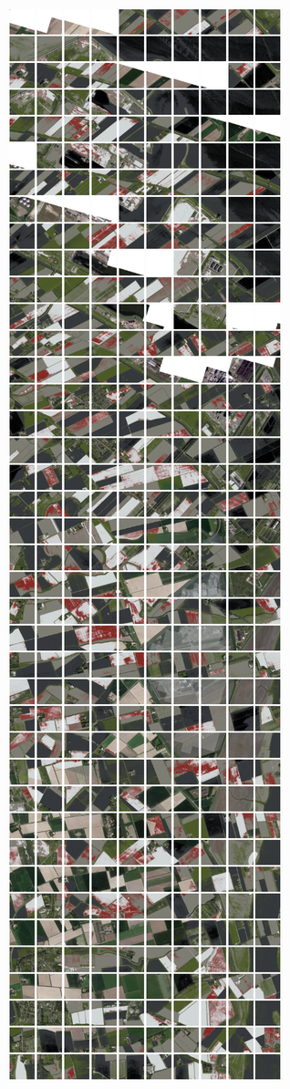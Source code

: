 <html>
<div>
<img src="https://github.com/HakkaTjakka/NL_TILE_MAP/blob/main/18/652/-1070/r.6520.-10700.png" height="44" width="44">
<img src="https://github.com/HakkaTjakka/NL_TILE_MAP/blob/main/18/652/-1070/r.6521.-10700.png" height="44" width="44">
<img src="https://github.com/HakkaTjakka/NL_TILE_MAP/blob/main/18/652/-1070/r.6522.-10700.png" height="44" width="44">
<img src="https://github.com/HakkaTjakka/NL_TILE_MAP/blob/main/18/652/-1070/r.6523.-10700.png" height="44" width="44">
<img src="https://github.com/HakkaTjakka/NL_TILE_MAP/blob/main/18/652/-1070/r.6524.-10700.png" height="44" width="44">
<img src="https://github.com/HakkaTjakka/NL_TILE_MAP/blob/main/18/652/-1070/r.6525.-10700.png" height="44" width="44">
<img src="https://github.com/HakkaTjakka/NL_TILE_MAP/blob/main/18/652/-1070/r.6526.-10700.png" height="44" width="44">
<img src="https://github.com/HakkaTjakka/NL_TILE_MAP/blob/main/18/652/-1070/r.6527.-10700.png" height="44" width="44">
<img src="https://github.com/HakkaTjakka/NL_TILE_MAP/blob/main/18/652/-1070/r.6528.-10700.png" height="44" width="44">
<img src="https://github.com/HakkaTjakka/NL_TILE_MAP/blob/main/18/652/-1070/r.6529.-10700.png" height="44" width="44">
<img src="https://github.com/HakkaTjakka/NL_TILE_MAP/blob/main/18/653/-1070/r.6530.-10700.png" height="44" width="44">
<img src="https://github.com/HakkaTjakka/NL_TILE_MAP/blob/main/18/653/-1070/r.6531.-10700.png" height="44" width="44">
<img src="https://github.com/HakkaTjakka/NL_TILE_MAP/blob/main/18/653/-1070/r.6532.-10700.png" height="44" width="44">
<img src="https://github.com/HakkaTjakka/NL_TILE_MAP/blob/main/18/653/-1070/r.6533.-10700.png" height="44" width="44">
<img src="https://github.com/HakkaTjakka/NL_TILE_MAP/blob/main/18/653/-1070/r.6534.-10700.png" height="44" width="44">
<img src="https://github.com/HakkaTjakka/NL_TILE_MAP/blob/main/18/653/-1070/r.6535.-10700.png" height="44" width="44">
<img src="https://github.com/HakkaTjakka/NL_TILE_MAP/blob/main/18/653/-1070/r.6536.-10700.png" height="44" width="44">
<img src="https://github.com/HakkaTjakka/NL_TILE_MAP/blob/main/18/653/-1070/r.6537.-10700.png" height="44" width="44">
<img src="https://github.com/HakkaTjakka/NL_TILE_MAP/blob/main/18/653/-1070/r.6538.-10700.png" height="44" width="44">
<img src="https://github.com/HakkaTjakka/NL_TILE_MAP/blob/main/18/653/-1070/r.6539.-10700.png" height="44" width="44">
<br>
<img src="https://github.com/HakkaTjakka/NL_TILE_MAP/blob/main/18/652/-1070/r.6520.-10699.png" height="44" width="44">
<img src="https://github.com/HakkaTjakka/NL_TILE_MAP/blob/main/18/652/-1070/r.6521.-10699.png" height="44" width="44">
<img src="https://github.com/HakkaTjakka/NL_TILE_MAP/blob/main/18/652/-1070/r.6522.-10699.png" height="44" width="44">
<img src="https://github.com/HakkaTjakka/NL_TILE_MAP/blob/main/18/652/-1070/r.6523.-10699.png" height="44" width="44">
<img src="https://github.com/HakkaTjakka/NL_TILE_MAP/blob/main/18/652/-1070/r.6524.-10699.png" height="44" width="44">
<img src="https://github.com/HakkaTjakka/NL_TILE_MAP/blob/main/18/652/-1070/r.6525.-10699.png" height="44" width="44">
<img src="https://github.com/HakkaTjakka/NL_TILE_MAP/blob/main/18/652/-1070/r.6526.-10699.png" height="44" width="44">
<img src="https://github.com/HakkaTjakka/NL_TILE_MAP/blob/main/18/652/-1070/r.6527.-10699.png" height="44" width="44">
<img src="https://github.com/HakkaTjakka/NL_TILE_MAP/blob/main/18/652/-1070/r.6528.-10699.png" height="44" width="44">
<img src="https://github.com/HakkaTjakka/NL_TILE_MAP/blob/main/18/652/-1070/r.6529.-10699.png" height="44" width="44">
<img src="https://github.com/HakkaTjakka/NL_TILE_MAP/blob/main/18/653/-1070/r.6530.-10699.png" height="44" width="44">
<img src="https://github.com/HakkaTjakka/NL_TILE_MAP/blob/main/18/653/-1070/r.6531.-10699.png" height="44" width="44">
<img src="https://github.com/HakkaTjakka/NL_TILE_MAP/blob/main/18/653/-1070/r.6532.-10699.png" height="44" width="44">
<img src="https://github.com/HakkaTjakka/NL_TILE_MAP/blob/main/18/653/-1070/r.6533.-10699.png" height="44" width="44">
<img src="https://github.com/HakkaTjakka/NL_TILE_MAP/blob/main/18/653/-1070/r.6534.-10699.png" height="44" width="44">
<img src="https://github.com/HakkaTjakka/NL_TILE_MAP/blob/main/18/653/-1070/r.6535.-10699.png" height="44" width="44">
<img src="https://github.com/HakkaTjakka/NL_TILE_MAP/blob/main/18/653/-1070/r.6536.-10699.png" height="44" width="44">
<img src="https://github.com/HakkaTjakka/NL_TILE_MAP/blob/main/18/653/-1070/r.6537.-10699.png" height="44" width="44">
<img src="https://github.com/HakkaTjakka/NL_TILE_MAP/blob/main/18/653/-1070/r.6538.-10699.png" height="44" width="44">
<img src="https://github.com/HakkaTjakka/NL_TILE_MAP/blob/main/18/653/-1070/r.6539.-10699.png" height="44" width="44">
<br>
<img src="https://github.com/HakkaTjakka/NL_TILE_MAP/blob/main/18/652/-1070/r.6520.-10698.png" height="44" width="44">
<img src="https://github.com/HakkaTjakka/NL_TILE_MAP/blob/main/18/652/-1070/r.6521.-10698.png" height="44" width="44">
<img src="https://github.com/HakkaTjakka/NL_TILE_MAP/blob/main/18/652/-1070/r.6522.-10698.png" height="44" width="44">
<img src="https://github.com/HakkaTjakka/NL_TILE_MAP/blob/main/18/652/-1070/r.6523.-10698.png" height="44" width="44">
<img src="https://github.com/HakkaTjakka/NL_TILE_MAP/blob/main/18/652/-1070/r.6524.-10698.png" height="44" width="44">
<img src="https://github.com/HakkaTjakka/NL_TILE_MAP/blob/main/18/652/-1070/r.6525.-10698.png" height="44" width="44">
<img src="https://github.com/HakkaTjakka/NL_TILE_MAP/blob/main/18/652/-1070/r.6526.-10698.png" height="44" width="44">
<img src="https://github.com/HakkaTjakka/NL_TILE_MAP/blob/main/18/652/-1070/r.6527.-10698.png" height="44" width="44">
<img src="https://github.com/HakkaTjakka/NL_TILE_MAP/blob/main/18/652/-1070/r.6528.-10698.png" height="44" width="44">
<img src="https://github.com/HakkaTjakka/NL_TILE_MAP/blob/main/18/652/-1070/r.6529.-10698.png" height="44" width="44">
<img src="https://github.com/HakkaTjakka/NL_TILE_MAP/blob/main/18/653/-1070/r.6530.-10698.png" height="44" width="44">
<img src="https://github.com/HakkaTjakka/NL_TILE_MAP/blob/main/18/653/-1070/r.6531.-10698.png" height="44" width="44">
<img src="https://github.com/HakkaTjakka/NL_TILE_MAP/blob/main/18/653/-1070/r.6532.-10698.png" height="44" width="44">
<img src="https://github.com/HakkaTjakka/NL_TILE_MAP/blob/main/18/653/-1070/r.6533.-10698.png" height="44" width="44">
<img src="https://github.com/HakkaTjakka/NL_TILE_MAP/blob/main/18/653/-1070/r.6534.-10698.png" height="44" width="44">
<img src="https://github.com/HakkaTjakka/NL_TILE_MAP/blob/main/18/653/-1070/r.6535.-10698.png" height="44" width="44">
<img src="https://github.com/HakkaTjakka/NL_TILE_MAP/blob/main/18/653/-1070/r.6536.-10698.png" height="44" width="44">
<img src="https://github.com/HakkaTjakka/NL_TILE_MAP/blob/main/18/653/-1070/r.6537.-10698.png" height="44" width="44">
<img src="https://github.com/HakkaTjakka/NL_TILE_MAP/blob/main/18/653/-1070/r.6538.-10698.png" height="44" width="44">
<img src="https://github.com/HakkaTjakka/NL_TILE_MAP/blob/main/18/653/-1070/r.6539.-10698.png" height="44" width="44">
<br>
<img src="https://github.com/HakkaTjakka/NL_TILE_MAP/blob/main/18/652/-1070/r.6520.-10697.png" height="44" width="44">
<img src="https://github.com/HakkaTjakka/NL_TILE_MAP/blob/main/18/652/-1070/r.6521.-10697.png" height="44" width="44">
<img src="https://github.com/HakkaTjakka/NL_TILE_MAP/blob/main/18/652/-1070/r.6522.-10697.png" height="44" width="44">
<img src="https://github.com/HakkaTjakka/NL_TILE_MAP/blob/main/18/652/-1070/r.6523.-10697.png" height="44" width="44">
<img src="https://github.com/HakkaTjakka/NL_TILE_MAP/blob/main/18/652/-1070/r.6524.-10697.png" height="44" width="44">
<img src="https://github.com/HakkaTjakka/NL_TILE_MAP/blob/main/18/652/-1070/r.6525.-10697.png" height="44" width="44">
<img src="https://github.com/HakkaTjakka/NL_TILE_MAP/blob/main/18/652/-1070/r.6526.-10697.png" height="44" width="44">
<img src="https://github.com/HakkaTjakka/NL_TILE_MAP/blob/main/18/652/-1070/r.6527.-10697.png" height="44" width="44">
<img src="https://github.com/HakkaTjakka/NL_TILE_MAP/blob/main/18/652/-1070/r.6528.-10697.png" height="44" width="44">
<img src="https://github.com/HakkaTjakka/NL_TILE_MAP/blob/main/18/652/-1070/r.6529.-10697.png" height="44" width="44">
<img src="https://github.com/HakkaTjakka/NL_TILE_MAP/blob/main/18/653/-1070/r.6530.-10697.png" height="44" width="44">
<img src="https://github.com/HakkaTjakka/NL_TILE_MAP/blob/main/18/653/-1070/r.6531.-10697.png" height="44" width="44">
<img src="https://github.com/HakkaTjakka/NL_TILE_MAP/blob/main/18/653/-1070/r.6532.-10697.png" height="44" width="44">
<img src="https://github.com/HakkaTjakka/NL_TILE_MAP/blob/main/18/653/-1070/r.6533.-10697.png" height="44" width="44">
<img src="https://github.com/HakkaTjakka/NL_TILE_MAP/blob/main/18/653/-1070/r.6534.-10697.png" height="44" width="44">
<img src="https://github.com/HakkaTjakka/NL_TILE_MAP/blob/main/18/653/-1070/r.6535.-10697.png" height="44" width="44">
<img src="https://github.com/HakkaTjakka/NL_TILE_MAP/blob/main/18/653/-1070/r.6536.-10697.png" height="44" width="44">
<img src="https://github.com/HakkaTjakka/NL_TILE_MAP/blob/main/18/653/-1070/r.6537.-10697.png" height="44" width="44">
<img src="https://github.com/HakkaTjakka/NL_TILE_MAP/blob/main/18/653/-1070/r.6538.-10697.png" height="44" width="44">
<img src="https://github.com/HakkaTjakka/NL_TILE_MAP/blob/main/18/653/-1070/r.6539.-10697.png" height="44" width="44">
<br>
<img src="https://github.com/HakkaTjakka/NL_TILE_MAP/blob/main/18/652/-1070/r.6520.-10696.png" height="44" width="44">
<img src="https://github.com/HakkaTjakka/NL_TILE_MAP/blob/main/18/652/-1070/r.6521.-10696.png" height="44" width="44">
<img src="https://github.com/HakkaTjakka/NL_TILE_MAP/blob/main/18/652/-1070/r.6522.-10696.png" height="44" width="44">
<img src="https://github.com/HakkaTjakka/NL_TILE_MAP/blob/main/18/652/-1070/r.6523.-10696.png" height="44" width="44">
<img src="https://github.com/HakkaTjakka/NL_TILE_MAP/blob/main/18/652/-1070/r.6524.-10696.png" height="44" width="44">
<img src="https://github.com/HakkaTjakka/NL_TILE_MAP/blob/main/18/652/-1070/r.6525.-10696.png" height="44" width="44">
<img src="https://github.com/HakkaTjakka/NL_TILE_MAP/blob/main/18/652/-1070/r.6526.-10696.png" height="44" width="44">
<img src="https://github.com/HakkaTjakka/NL_TILE_MAP/blob/main/18/652/-1070/r.6527.-10696.png" height="44" width="44">
<img src="https://github.com/HakkaTjakka/NL_TILE_MAP/blob/main/18/652/-1070/r.6528.-10696.png" height="44" width="44">
<img src="https://github.com/HakkaTjakka/NL_TILE_MAP/blob/main/18/652/-1070/r.6529.-10696.png" height="44" width="44">
<img src="https://github.com/HakkaTjakka/NL_TILE_MAP/blob/main/18/653/-1070/r.6530.-10696.png" height="44" width="44">
<img src="https://github.com/HakkaTjakka/NL_TILE_MAP/blob/main/18/653/-1070/r.6531.-10696.png" height="44" width="44">
<img src="https://github.com/HakkaTjakka/NL_TILE_MAP/blob/main/18/653/-1070/r.6532.-10696.png" height="44" width="44">
<img src="https://github.com/HakkaTjakka/NL_TILE_MAP/blob/main/18/653/-1070/r.6533.-10696.png" height="44" width="44">
<img src="https://github.com/HakkaTjakka/NL_TILE_MAP/blob/main/18/653/-1070/r.6534.-10696.png" height="44" width="44">
<img src="https://github.com/HakkaTjakka/NL_TILE_MAP/blob/main/18/653/-1070/r.6535.-10696.png" height="44" width="44">
<img src="https://github.com/HakkaTjakka/NL_TILE_MAP/blob/main/18/653/-1070/r.6536.-10696.png" height="44" width="44">
<img src="https://github.com/HakkaTjakka/NL_TILE_MAP/blob/main/18/653/-1070/r.6537.-10696.png" height="44" width="44">
<img src="https://github.com/HakkaTjakka/NL_TILE_MAP/blob/main/18/653/-1070/r.6538.-10696.png" height="44" width="44">
<img src="https://github.com/HakkaTjakka/NL_TILE_MAP/blob/main/18/653/-1070/r.6539.-10696.png" height="44" width="44">
<br>
<img src="https://github.com/HakkaTjakka/NL_TILE_MAP/blob/main/18/652/-1070/r.6520.-10695.png" height="44" width="44">
<img src="https://github.com/HakkaTjakka/NL_TILE_MAP/blob/main/18/652/-1070/r.6521.-10695.png" height="44" width="44">
<img src="https://github.com/HakkaTjakka/NL_TILE_MAP/blob/main/18/652/-1070/r.6522.-10695.png" height="44" width="44">
<img src="https://github.com/HakkaTjakka/NL_TILE_MAP/blob/main/18/652/-1070/r.6523.-10695.png" height="44" width="44">
<img src="https://github.com/HakkaTjakka/NL_TILE_MAP/blob/main/18/652/-1070/r.6524.-10695.png" height="44" width="44">
<img src="https://github.com/HakkaTjakka/NL_TILE_MAP/blob/main/18/652/-1070/r.6525.-10695.png" height="44" width="44">
<img src="https://github.com/HakkaTjakka/NL_TILE_MAP/blob/main/18/652/-1070/r.6526.-10695.png" height="44" width="44">
<img src="https://github.com/HakkaTjakka/NL_TILE_MAP/blob/main/18/652/-1070/r.6527.-10695.png" height="44" width="44">
<img src="https://github.com/HakkaTjakka/NL_TILE_MAP/blob/main/18/652/-1070/r.6528.-10695.png" height="44" width="44">
<img src="https://github.com/HakkaTjakka/NL_TILE_MAP/blob/main/18/652/-1070/r.6529.-10695.png" height="44" width="44">
<img src="https://github.com/HakkaTjakka/NL_TILE_MAP/blob/main/18/653/-1070/r.6530.-10695.png" height="44" width="44">
<img src="https://github.com/HakkaTjakka/NL_TILE_MAP/blob/main/18/653/-1070/r.6531.-10695.png" height="44" width="44">
<img src="https://github.com/HakkaTjakka/NL_TILE_MAP/blob/main/18/653/-1070/r.6532.-10695.png" height="44" width="44">
<img src="https://github.com/HakkaTjakka/NL_TILE_MAP/blob/main/18/653/-1070/r.6533.-10695.png" height="44" width="44">
<img src="https://github.com/HakkaTjakka/NL_TILE_MAP/blob/main/18/653/-1070/r.6534.-10695.png" height="44" width="44">
<img src="https://github.com/HakkaTjakka/NL_TILE_MAP/blob/main/18/653/-1070/r.6535.-10695.png" height="44" width="44">
<img src="https://github.com/HakkaTjakka/NL_TILE_MAP/blob/main/18/653/-1070/r.6536.-10695.png" height="44" width="44">
<img src="https://github.com/HakkaTjakka/NL_TILE_MAP/blob/main/18/653/-1070/r.6537.-10695.png" height="44" width="44">
<img src="https://github.com/HakkaTjakka/NL_TILE_MAP/blob/main/18/653/-1070/r.6538.-10695.png" height="44" width="44">
<img src="https://github.com/HakkaTjakka/NL_TILE_MAP/blob/main/18/653/-1070/r.6539.-10695.png" height="44" width="44">
<br>
<img src="https://github.com/HakkaTjakka/NL_TILE_MAP/blob/main/18/652/-1070/r.6520.-10694.png" height="44" width="44">
<img src="https://github.com/HakkaTjakka/NL_TILE_MAP/blob/main/18/652/-1070/r.6521.-10694.png" height="44" width="44">
<img src="https://github.com/HakkaTjakka/NL_TILE_MAP/blob/main/18/652/-1070/r.6522.-10694.png" height="44" width="44">
<img src="https://github.com/HakkaTjakka/NL_TILE_MAP/blob/main/18/652/-1070/r.6523.-10694.png" height="44" width="44">
<img src="https://github.com/HakkaTjakka/NL_TILE_MAP/blob/main/18/652/-1070/r.6524.-10694.png" height="44" width="44">
<img src="https://github.com/HakkaTjakka/NL_TILE_MAP/blob/main/18/652/-1070/r.6525.-10694.png" height="44" width="44">
<img src="https://github.com/HakkaTjakka/NL_TILE_MAP/blob/main/18/652/-1070/r.6526.-10694.png" height="44" width="44">
<img src="https://github.com/HakkaTjakka/NL_TILE_MAP/blob/main/18/652/-1070/r.6527.-10694.png" height="44" width="44">
<img src="https://github.com/HakkaTjakka/NL_TILE_MAP/blob/main/18/652/-1070/r.6528.-10694.png" height="44" width="44">
<img src="https://github.com/HakkaTjakka/NL_TILE_MAP/blob/main/18/652/-1070/r.6529.-10694.png" height="44" width="44">
<img src="https://github.com/HakkaTjakka/NL_TILE_MAP/blob/main/18/653/-1070/r.6530.-10694.png" height="44" width="44">
<img src="https://github.com/HakkaTjakka/NL_TILE_MAP/blob/main/18/653/-1070/r.6531.-10694.png" height="44" width="44">
<img src="https://github.com/HakkaTjakka/NL_TILE_MAP/blob/main/18/653/-1070/r.6532.-10694.png" height="44" width="44">
<img src="https://github.com/HakkaTjakka/NL_TILE_MAP/blob/main/18/653/-1070/r.6533.-10694.png" height="44" width="44">
<img src="https://github.com/HakkaTjakka/NL_TILE_MAP/blob/main/18/653/-1070/r.6534.-10694.png" height="44" width="44">
<img src="https://github.com/HakkaTjakka/NL_TILE_MAP/blob/main/18/653/-1070/r.6535.-10694.png" height="44" width="44">
<img src="https://github.com/HakkaTjakka/NL_TILE_MAP/blob/main/18/653/-1070/r.6536.-10694.png" height="44" width="44">
<img src="https://github.com/HakkaTjakka/NL_TILE_MAP/blob/main/18/653/-1070/r.6537.-10694.png" height="44" width="44">
<img src="https://github.com/HakkaTjakka/NL_TILE_MAP/blob/main/18/653/-1070/r.6538.-10694.png" height="44" width="44">
<img src="https://github.com/HakkaTjakka/NL_TILE_MAP/blob/main/18/653/-1070/r.6539.-10694.png" height="44" width="44">
<br>
<img src="https://github.com/HakkaTjakka/NL_TILE_MAP/blob/main/18/652/-1070/r.6520.-10693.png" height="44" width="44">
<img src="https://github.com/HakkaTjakka/NL_TILE_MAP/blob/main/18/652/-1070/r.6521.-10693.png" height="44" width="44">
<img src="https://github.com/HakkaTjakka/NL_TILE_MAP/blob/main/18/652/-1070/r.6522.-10693.png" height="44" width="44">
<img src="https://github.com/HakkaTjakka/NL_TILE_MAP/blob/main/18/652/-1070/r.6523.-10693.png" height="44" width="44">
<img src="https://github.com/HakkaTjakka/NL_TILE_MAP/blob/main/18/652/-1070/r.6524.-10693.png" height="44" width="44">
<img src="https://github.com/HakkaTjakka/NL_TILE_MAP/blob/main/18/652/-1070/r.6525.-10693.png" height="44" width="44">
<img src="https://github.com/HakkaTjakka/NL_TILE_MAP/blob/main/18/652/-1070/r.6526.-10693.png" height="44" width="44">
<img src="https://github.com/HakkaTjakka/NL_TILE_MAP/blob/main/18/652/-1070/r.6527.-10693.png" height="44" width="44">
<img src="https://github.com/HakkaTjakka/NL_TILE_MAP/blob/main/18/652/-1070/r.6528.-10693.png" height="44" width="44">
<img src="https://github.com/HakkaTjakka/NL_TILE_MAP/blob/main/18/652/-1070/r.6529.-10693.png" height="44" width="44">
<img src="https://github.com/HakkaTjakka/NL_TILE_MAP/blob/main/18/653/-1070/r.6530.-10693.png" height="44" width="44">
<img src="https://github.com/HakkaTjakka/NL_TILE_MAP/blob/main/18/653/-1070/r.6531.-10693.png" height="44" width="44">
<img src="https://github.com/HakkaTjakka/NL_TILE_MAP/blob/main/18/653/-1070/r.6532.-10693.png" height="44" width="44">
<img src="https://github.com/HakkaTjakka/NL_TILE_MAP/blob/main/18/653/-1070/r.6533.-10693.png" height="44" width="44">
<img src="https://github.com/HakkaTjakka/NL_TILE_MAP/blob/main/18/653/-1070/r.6534.-10693.png" height="44" width="44">
<img src="https://github.com/HakkaTjakka/NL_TILE_MAP/blob/main/18/653/-1070/r.6535.-10693.png" height="44" width="44">
<img src="https://github.com/HakkaTjakka/NL_TILE_MAP/blob/main/18/653/-1070/r.6536.-10693.png" height="44" width="44">
<img src="https://github.com/HakkaTjakka/NL_TILE_MAP/blob/main/18/653/-1070/r.6537.-10693.png" height="44" width="44">
<img src="https://github.com/HakkaTjakka/NL_TILE_MAP/blob/main/18/653/-1070/r.6538.-10693.png" height="44" width="44">
<img src="https://github.com/HakkaTjakka/NL_TILE_MAP/blob/main/18/653/-1070/r.6539.-10693.png" height="44" width="44">
<br>
<img src="https://github.com/HakkaTjakka/NL_TILE_MAP/blob/main/18/652/-1070/r.6520.-10692.png" height="44" width="44">
<img src="https://github.com/HakkaTjakka/NL_TILE_MAP/blob/main/18/652/-1070/r.6521.-10692.png" height="44" width="44">
<img src="https://github.com/HakkaTjakka/NL_TILE_MAP/blob/main/18/652/-1070/r.6522.-10692.png" height="44" width="44">
<img src="https://github.com/HakkaTjakka/NL_TILE_MAP/blob/main/18/652/-1070/r.6523.-10692.png" height="44" width="44">
<img src="https://github.com/HakkaTjakka/NL_TILE_MAP/blob/main/18/652/-1070/r.6524.-10692.png" height="44" width="44">
<img src="https://github.com/HakkaTjakka/NL_TILE_MAP/blob/main/18/652/-1070/r.6525.-10692.png" height="44" width="44">
<img src="https://github.com/HakkaTjakka/NL_TILE_MAP/blob/main/18/652/-1070/r.6526.-10692.png" height="44" width="44">
<img src="https://github.com/HakkaTjakka/NL_TILE_MAP/blob/main/18/652/-1070/r.6527.-10692.png" height="44" width="44">
<img src="https://github.com/HakkaTjakka/NL_TILE_MAP/blob/main/18/652/-1070/r.6528.-10692.png" height="44" width="44">
<img src="https://github.com/HakkaTjakka/NL_TILE_MAP/blob/main/18/652/-1070/r.6529.-10692.png" height="44" width="44">
<img src="https://github.com/HakkaTjakka/NL_TILE_MAP/blob/main/18/653/-1070/r.6530.-10692.png" height="44" width="44">
<img src="https://github.com/HakkaTjakka/NL_TILE_MAP/blob/main/18/653/-1070/r.6531.-10692.png" height="44" width="44">
<img src="https://github.com/HakkaTjakka/NL_TILE_MAP/blob/main/18/653/-1070/r.6532.-10692.png" height="44" width="44">
<img src="https://github.com/HakkaTjakka/NL_TILE_MAP/blob/main/18/653/-1070/r.6533.-10692.png" height="44" width="44">
<img src="https://github.com/HakkaTjakka/NL_TILE_MAP/blob/main/18/653/-1070/r.6534.-10692.png" height="44" width="44">
<img src="https://github.com/HakkaTjakka/NL_TILE_MAP/blob/main/18/653/-1070/r.6535.-10692.png" height="44" width="44">
<img src="https://github.com/HakkaTjakka/NL_TILE_MAP/blob/main/18/653/-1070/r.6536.-10692.png" height="44" width="44">
<img src="https://github.com/HakkaTjakka/NL_TILE_MAP/blob/main/18/653/-1070/r.6537.-10692.png" height="44" width="44">
<img src="https://github.com/HakkaTjakka/NL_TILE_MAP/blob/main/18/653/-1070/r.6538.-10692.png" height="44" width="44">
<img src="https://github.com/HakkaTjakka/NL_TILE_MAP/blob/main/18/653/-1070/r.6539.-10692.png" height="44" width="44">
<br>
<img src="https://github.com/HakkaTjakka/NL_TILE_MAP/blob/main/18/652/-1070/r.6520.-10691.png" height="44" width="44">
<img src="https://github.com/HakkaTjakka/NL_TILE_MAP/blob/main/18/652/-1070/r.6521.-10691.png" height="44" width="44">
<img src="https://github.com/HakkaTjakka/NL_TILE_MAP/blob/main/18/652/-1070/r.6522.-10691.png" height="44" width="44">
<img src="https://github.com/HakkaTjakka/NL_TILE_MAP/blob/main/18/652/-1070/r.6523.-10691.png" height="44" width="44">
<img src="https://github.com/HakkaTjakka/NL_TILE_MAP/blob/main/18/652/-1070/r.6524.-10691.png" height="44" width="44">
<img src="https://github.com/HakkaTjakka/NL_TILE_MAP/blob/main/18/652/-1070/r.6525.-10691.png" height="44" width="44">
<img src="https://github.com/HakkaTjakka/NL_TILE_MAP/blob/main/18/652/-1070/r.6526.-10691.png" height="44" width="44">
<img src="https://github.com/HakkaTjakka/NL_TILE_MAP/blob/main/18/652/-1070/r.6527.-10691.png" height="44" width="44">
<img src="https://github.com/HakkaTjakka/NL_TILE_MAP/blob/main/18/652/-1070/r.6528.-10691.png" height="44" width="44">
<img src="https://github.com/HakkaTjakka/NL_TILE_MAP/blob/main/18/652/-1070/r.6529.-10691.png" height="44" width="44">
<img src="https://github.com/HakkaTjakka/NL_TILE_MAP/blob/main/18/653/-1070/r.6530.-10691.png" height="44" width="44">
<img src="https://github.com/HakkaTjakka/NL_TILE_MAP/blob/main/18/653/-1070/r.6531.-10691.png" height="44" width="44">
<img src="https://github.com/HakkaTjakka/NL_TILE_MAP/blob/main/18/653/-1070/r.6532.-10691.png" height="44" width="44">
<img src="https://github.com/HakkaTjakka/NL_TILE_MAP/blob/main/18/653/-1070/r.6533.-10691.png" height="44" width="44">
<img src="https://github.com/HakkaTjakka/NL_TILE_MAP/blob/main/18/653/-1070/r.6534.-10691.png" height="44" width="44">
<img src="https://github.com/HakkaTjakka/NL_TILE_MAP/blob/main/18/653/-1070/r.6535.-10691.png" height="44" width="44">
<img src="https://github.com/HakkaTjakka/NL_TILE_MAP/blob/main/18/653/-1070/r.6536.-10691.png" height="44" width="44">
<img src="https://github.com/HakkaTjakka/NL_TILE_MAP/blob/main/18/653/-1070/r.6537.-10691.png" height="44" width="44">
<img src="https://github.com/HakkaTjakka/NL_TILE_MAP/blob/main/18/653/-1070/r.6538.-10691.png" height="44" width="44">
<img src="https://github.com/HakkaTjakka/NL_TILE_MAP/blob/main/18/653/-1070/r.6539.-10691.png" height="44" width="44">
<br>
<img src="https://github.com/HakkaTjakka/NL_TILE_MAP/blob/main/18/652/-1069/r.6520.-10690.png" height="44" width="44">
<img src="https://github.com/HakkaTjakka/NL_TILE_MAP/blob/main/18/652/-1069/r.6521.-10690.png" height="44" width="44">
<img src="https://github.com/HakkaTjakka/NL_TILE_MAP/blob/main/18/652/-1069/r.6522.-10690.png" height="44" width="44">
<img src="https://github.com/HakkaTjakka/NL_TILE_MAP/blob/main/18/652/-1069/r.6523.-10690.png" height="44" width="44">
<img src="https://github.com/HakkaTjakka/NL_TILE_MAP/blob/main/18/652/-1069/r.6524.-10690.png" height="44" width="44">
<img src="https://github.com/HakkaTjakka/NL_TILE_MAP/blob/main/18/652/-1069/r.6525.-10690.png" height="44" width="44">
<img src="https://github.com/HakkaTjakka/NL_TILE_MAP/blob/main/18/652/-1069/r.6526.-10690.png" height="44" width="44">
<img src="https://github.com/HakkaTjakka/NL_TILE_MAP/blob/main/18/652/-1069/r.6527.-10690.png" height="44" width="44">
<img src="https://github.com/HakkaTjakka/NL_TILE_MAP/blob/main/18/652/-1069/r.6528.-10690.png" height="44" width="44">
<img src="https://github.com/HakkaTjakka/NL_TILE_MAP/blob/main/18/652/-1069/r.6529.-10690.png" height="44" width="44">
<img src="https://github.com/HakkaTjakka/NL_TILE_MAP/blob/main/18/653/-1069/r.6530.-10690.png" height="44" width="44">
<img src="https://github.com/HakkaTjakka/NL_TILE_MAP/blob/main/18/653/-1069/r.6531.-10690.png" height="44" width="44">
<img src="https://github.com/HakkaTjakka/NL_TILE_MAP/blob/main/18/653/-1069/r.6532.-10690.png" height="44" width="44">
<img src="https://github.com/HakkaTjakka/NL_TILE_MAP/blob/main/18/653/-1069/r.6533.-10690.png" height="44" width="44">
<img src="https://github.com/HakkaTjakka/NL_TILE_MAP/blob/main/18/653/-1069/r.6534.-10690.png" height="44" width="44">
<img src="https://github.com/HakkaTjakka/NL_TILE_MAP/blob/main/18/653/-1069/r.6535.-10690.png" height="44" width="44">
<img src="https://github.com/HakkaTjakka/NL_TILE_MAP/blob/main/18/653/-1069/r.6536.-10690.png" height="44" width="44">
<img src="https://github.com/HakkaTjakka/NL_TILE_MAP/blob/main/18/653/-1069/r.6537.-10690.png" height="44" width="44">
<img src="https://github.com/HakkaTjakka/NL_TILE_MAP/blob/main/18/653/-1069/r.6538.-10690.png" height="44" width="44">
<img src="https://github.com/HakkaTjakka/NL_TILE_MAP/blob/main/18/653/-1069/r.6539.-10690.png" height="44" width="44">
<br>
<img src="https://github.com/HakkaTjakka/NL_TILE_MAP/blob/main/18/652/-1069/r.6520.-10689.png" height="44" width="44">
<img src="https://github.com/HakkaTjakka/NL_TILE_MAP/blob/main/18/652/-1069/r.6521.-10689.png" height="44" width="44">
<img src="https://github.com/HakkaTjakka/NL_TILE_MAP/blob/main/18/652/-1069/r.6522.-10689.png" height="44" width="44">
<img src="https://github.com/HakkaTjakka/NL_TILE_MAP/blob/main/18/652/-1069/r.6523.-10689.png" height="44" width="44">
<img src="https://github.com/HakkaTjakka/NL_TILE_MAP/blob/main/18/652/-1069/r.6524.-10689.png" height="44" width="44">
<img src="https://github.com/HakkaTjakka/NL_TILE_MAP/blob/main/18/652/-1069/r.6525.-10689.png" height="44" width="44">
<img src="https://github.com/HakkaTjakka/NL_TILE_MAP/blob/main/18/652/-1069/r.6526.-10689.png" height="44" width="44">
<img src="https://github.com/HakkaTjakka/NL_TILE_MAP/blob/main/18/652/-1069/r.6527.-10689.png" height="44" width="44">
<img src="https://github.com/HakkaTjakka/NL_TILE_MAP/blob/main/18/652/-1069/r.6528.-10689.png" height="44" width="44">
<img src="https://github.com/HakkaTjakka/NL_TILE_MAP/blob/main/18/652/-1069/r.6529.-10689.png" height="44" width="44">
<img src="https://github.com/HakkaTjakka/NL_TILE_MAP/blob/main/18/653/-1069/r.6530.-10689.png" height="44" width="44">
<img src="https://github.com/HakkaTjakka/NL_TILE_MAP/blob/main/18/653/-1069/r.6531.-10689.png" height="44" width="44">
<img src="https://github.com/HakkaTjakka/NL_TILE_MAP/blob/main/18/653/-1069/r.6532.-10689.png" height="44" width="44">
<img src="https://github.com/HakkaTjakka/NL_TILE_MAP/blob/main/18/653/-1069/r.6533.-10689.png" height="44" width="44">
<img src="https://github.com/HakkaTjakka/NL_TILE_MAP/blob/main/18/653/-1069/r.6534.-10689.png" height="44" width="44">
<img src="https://github.com/HakkaTjakka/NL_TILE_MAP/blob/main/18/653/-1069/r.6535.-10689.png" height="44" width="44">
<img src="https://github.com/HakkaTjakka/NL_TILE_MAP/blob/main/18/653/-1069/r.6536.-10689.png" height="44" width="44">
<img src="https://github.com/HakkaTjakka/NL_TILE_MAP/blob/main/18/653/-1069/r.6537.-10689.png" height="44" width="44">
<img src="https://github.com/HakkaTjakka/NL_TILE_MAP/blob/main/18/653/-1069/r.6538.-10689.png" height="44" width="44">
<img src="https://github.com/HakkaTjakka/NL_TILE_MAP/blob/main/18/653/-1069/r.6539.-10689.png" height="44" width="44">
<br>
<img src="https://github.com/HakkaTjakka/NL_TILE_MAP/blob/main/18/652/-1069/r.6520.-10688.png" height="44" width="44">
<img src="https://github.com/HakkaTjakka/NL_TILE_MAP/blob/main/18/652/-1069/r.6521.-10688.png" height="44" width="44">
<img src="https://github.com/HakkaTjakka/NL_TILE_MAP/blob/main/18/652/-1069/r.6522.-10688.png" height="44" width="44">
<img src="https://github.com/HakkaTjakka/NL_TILE_MAP/blob/main/18/652/-1069/r.6523.-10688.png" height="44" width="44">
<img src="https://github.com/HakkaTjakka/NL_TILE_MAP/blob/main/18/652/-1069/r.6524.-10688.png" height="44" width="44">
<img src="https://github.com/HakkaTjakka/NL_TILE_MAP/blob/main/18/652/-1069/r.6525.-10688.png" height="44" width="44">
<img src="https://github.com/HakkaTjakka/NL_TILE_MAP/blob/main/18/652/-1069/r.6526.-10688.png" height="44" width="44">
<img src="https://github.com/HakkaTjakka/NL_TILE_MAP/blob/main/18/652/-1069/r.6527.-10688.png" height="44" width="44">
<img src="https://github.com/HakkaTjakka/NL_TILE_MAP/blob/main/18/652/-1069/r.6528.-10688.png" height="44" width="44">
<img src="https://github.com/HakkaTjakka/NL_TILE_MAP/blob/main/18/652/-1069/r.6529.-10688.png" height="44" width="44">
<img src="https://github.com/HakkaTjakka/NL_TILE_MAP/blob/main/18/653/-1069/r.6530.-10688.png" height="44" width="44">
<img src="https://github.com/HakkaTjakka/NL_TILE_MAP/blob/main/18/653/-1069/r.6531.-10688.png" height="44" width="44">
<img src="https://github.com/HakkaTjakka/NL_TILE_MAP/blob/main/18/653/-1069/r.6532.-10688.png" height="44" width="44">
<img src="https://github.com/HakkaTjakka/NL_TILE_MAP/blob/main/18/653/-1069/r.6533.-10688.png" height="44" width="44">
<img src="https://github.com/HakkaTjakka/NL_TILE_MAP/blob/main/18/653/-1069/r.6534.-10688.png" height="44" width="44">
<img src="https://github.com/HakkaTjakka/NL_TILE_MAP/blob/main/18/653/-1069/r.6535.-10688.png" height="44" width="44">
<img src="https://github.com/HakkaTjakka/NL_TILE_MAP/blob/main/18/653/-1069/r.6536.-10688.png" height="44" width="44">
<img src="https://github.com/HakkaTjakka/NL_TILE_MAP/blob/main/18/653/-1069/r.6537.-10688.png" height="44" width="44">
<img src="https://github.com/HakkaTjakka/NL_TILE_MAP/blob/main/18/653/-1069/r.6538.-10688.png" height="44" width="44">
<img src="https://github.com/HakkaTjakka/NL_TILE_MAP/blob/main/18/653/-1069/r.6539.-10688.png" height="44" width="44">
<br>
<img src="https://github.com/HakkaTjakka/NL_TILE_MAP/blob/main/18/652/-1069/r.6520.-10687.png" height="44" width="44">
<img src="https://github.com/HakkaTjakka/NL_TILE_MAP/blob/main/18/652/-1069/r.6521.-10687.png" height="44" width="44">
<img src="https://github.com/HakkaTjakka/NL_TILE_MAP/blob/main/18/652/-1069/r.6522.-10687.png" height="44" width="44">
<img src="https://github.com/HakkaTjakka/NL_TILE_MAP/blob/main/18/652/-1069/r.6523.-10687.png" height="44" width="44">
<img src="https://github.com/HakkaTjakka/NL_TILE_MAP/blob/main/18/652/-1069/r.6524.-10687.png" height="44" width="44">
<img src="https://github.com/HakkaTjakka/NL_TILE_MAP/blob/main/18/652/-1069/r.6525.-10687.png" height="44" width="44">
<img src="https://github.com/HakkaTjakka/NL_TILE_MAP/blob/main/18/652/-1069/r.6526.-10687.png" height="44" width="44">
<img src="https://github.com/HakkaTjakka/NL_TILE_MAP/blob/main/18/652/-1069/r.6527.-10687.png" height="44" width="44">
<img src="https://github.com/HakkaTjakka/NL_TILE_MAP/blob/main/18/652/-1069/r.6528.-10687.png" height="44" width="44">
<img src="https://github.com/HakkaTjakka/NL_TILE_MAP/blob/main/18/652/-1069/r.6529.-10687.png" height="44" width="44">
<img src="https://github.com/HakkaTjakka/NL_TILE_MAP/blob/main/18/653/-1069/r.6530.-10687.png" height="44" width="44">
<img src="https://github.com/HakkaTjakka/NL_TILE_MAP/blob/main/18/653/-1069/r.6531.-10687.png" height="44" width="44">
<img src="https://github.com/HakkaTjakka/NL_TILE_MAP/blob/main/18/653/-1069/r.6532.-10687.png" height="44" width="44">
<img src="https://github.com/HakkaTjakka/NL_TILE_MAP/blob/main/18/653/-1069/r.6533.-10687.png" height="44" width="44">
<img src="https://github.com/HakkaTjakka/NL_TILE_MAP/blob/main/18/653/-1069/r.6534.-10687.png" height="44" width="44">
<img src="https://github.com/HakkaTjakka/NL_TILE_MAP/blob/main/18/653/-1069/r.6535.-10687.png" height="44" width="44">
<img src="https://github.com/HakkaTjakka/NL_TILE_MAP/blob/main/18/653/-1069/r.6536.-10687.png" height="44" width="44">
<img src="https://github.com/HakkaTjakka/NL_TILE_MAP/blob/main/18/653/-1069/r.6537.-10687.png" height="44" width="44">
<img src="https://github.com/HakkaTjakka/NL_TILE_MAP/blob/main/18/653/-1069/r.6538.-10687.png" height="44" width="44">
<img src="https://github.com/HakkaTjakka/NL_TILE_MAP/blob/main/18/653/-1069/r.6539.-10687.png" height="44" width="44">
<br>
<img src="https://github.com/HakkaTjakka/NL_TILE_MAP/blob/main/18/652/-1069/r.6520.-10686.png" height="44" width="44">
<img src="https://github.com/HakkaTjakka/NL_TILE_MAP/blob/main/18/652/-1069/r.6521.-10686.png" height="44" width="44">
<img src="https://github.com/HakkaTjakka/NL_TILE_MAP/blob/main/18/652/-1069/r.6522.-10686.png" height="44" width="44">
<img src="https://github.com/HakkaTjakka/NL_TILE_MAP/blob/main/18/652/-1069/r.6523.-10686.png" height="44" width="44">
<img src="https://github.com/HakkaTjakka/NL_TILE_MAP/blob/main/18/652/-1069/r.6524.-10686.png" height="44" width="44">
<img src="https://github.com/HakkaTjakka/NL_TILE_MAP/blob/main/18/652/-1069/r.6525.-10686.png" height="44" width="44">
<img src="https://github.com/HakkaTjakka/NL_TILE_MAP/blob/main/18/652/-1069/r.6526.-10686.png" height="44" width="44">
<img src="https://github.com/HakkaTjakka/NL_TILE_MAP/blob/main/18/652/-1069/r.6527.-10686.png" height="44" width="44">
<img src="https://github.com/HakkaTjakka/NL_TILE_MAP/blob/main/18/652/-1069/r.6528.-10686.png" height="44" width="44">
<img src="https://github.com/HakkaTjakka/NL_TILE_MAP/blob/main/18/652/-1069/r.6529.-10686.png" height="44" width="44">
<img src="https://github.com/HakkaTjakka/NL_TILE_MAP/blob/main/18/653/-1069/r.6530.-10686.png" height="44" width="44">
<img src="https://github.com/HakkaTjakka/NL_TILE_MAP/blob/main/18/653/-1069/r.6531.-10686.png" height="44" width="44">
<img src="https://github.com/HakkaTjakka/NL_TILE_MAP/blob/main/18/653/-1069/r.6532.-10686.png" height="44" width="44">
<img src="https://github.com/HakkaTjakka/NL_TILE_MAP/blob/main/18/653/-1069/r.6533.-10686.png" height="44" width="44">
<img src="https://github.com/HakkaTjakka/NL_TILE_MAP/blob/main/18/653/-1069/r.6534.-10686.png" height="44" width="44">
<img src="https://github.com/HakkaTjakka/NL_TILE_MAP/blob/main/18/653/-1069/r.6535.-10686.png" height="44" width="44">
<img src="https://github.com/HakkaTjakka/NL_TILE_MAP/blob/main/18/653/-1069/r.6536.-10686.png" height="44" width="44">
<img src="https://github.com/HakkaTjakka/NL_TILE_MAP/blob/main/18/653/-1069/r.6537.-10686.png" height="44" width="44">
<img src="https://github.com/HakkaTjakka/NL_TILE_MAP/blob/main/18/653/-1069/r.6538.-10686.png" height="44" width="44">
<img src="https://github.com/HakkaTjakka/NL_TILE_MAP/blob/main/18/653/-1069/r.6539.-10686.png" height="44" width="44">
<br>
<img src="https://github.com/HakkaTjakka/NL_TILE_MAP/blob/main/18/652/-1069/r.6520.-10685.png" height="44" width="44">
<img src="https://github.com/HakkaTjakka/NL_TILE_MAP/blob/main/18/652/-1069/r.6521.-10685.png" height="44" width="44">
<img src="https://github.com/HakkaTjakka/NL_TILE_MAP/blob/main/18/652/-1069/r.6522.-10685.png" height="44" width="44">
<img src="https://github.com/HakkaTjakka/NL_TILE_MAP/blob/main/18/652/-1069/r.6523.-10685.png" height="44" width="44">
<img src="https://github.com/HakkaTjakka/NL_TILE_MAP/blob/main/18/652/-1069/r.6524.-10685.png" height="44" width="44">
<img src="https://github.com/HakkaTjakka/NL_TILE_MAP/blob/main/18/652/-1069/r.6525.-10685.png" height="44" width="44">
<img src="https://github.com/HakkaTjakka/NL_TILE_MAP/blob/main/18/652/-1069/r.6526.-10685.png" height="44" width="44">
<img src="https://github.com/HakkaTjakka/NL_TILE_MAP/blob/main/18/652/-1069/r.6527.-10685.png" height="44" width="44">
<img src="https://github.com/HakkaTjakka/NL_TILE_MAP/blob/main/18/652/-1069/r.6528.-10685.png" height="44" width="44">
<img src="https://github.com/HakkaTjakka/NL_TILE_MAP/blob/main/18/652/-1069/r.6529.-10685.png" height="44" width="44">
<img src="https://github.com/HakkaTjakka/NL_TILE_MAP/blob/main/18/653/-1069/r.6530.-10685.png" height="44" width="44">
<img src="https://github.com/HakkaTjakka/NL_TILE_MAP/blob/main/18/653/-1069/r.6531.-10685.png" height="44" width="44">
<img src="https://github.com/HakkaTjakka/NL_TILE_MAP/blob/main/18/653/-1069/r.6532.-10685.png" height="44" width="44">
<img src="https://github.com/HakkaTjakka/NL_TILE_MAP/blob/main/18/653/-1069/r.6533.-10685.png" height="44" width="44">
<img src="https://github.com/HakkaTjakka/NL_TILE_MAP/blob/main/18/653/-1069/r.6534.-10685.png" height="44" width="44">
<img src="https://github.com/HakkaTjakka/NL_TILE_MAP/blob/main/18/653/-1069/r.6535.-10685.png" height="44" width="44">
<img src="https://github.com/HakkaTjakka/NL_TILE_MAP/blob/main/18/653/-1069/r.6536.-10685.png" height="44" width="44">
<img src="https://github.com/HakkaTjakka/NL_TILE_MAP/blob/main/18/653/-1069/r.6537.-10685.png" height="44" width="44">
<img src="https://github.com/HakkaTjakka/NL_TILE_MAP/blob/main/18/653/-1069/r.6538.-10685.png" height="44" width="44">
<img src="https://github.com/HakkaTjakka/NL_TILE_MAP/blob/main/18/653/-1069/r.6539.-10685.png" height="44" width="44">
<br>
<img src="https://github.com/HakkaTjakka/NL_TILE_MAP/blob/main/18/652/-1069/r.6520.-10684.png" height="44" width="44">
<img src="https://github.com/HakkaTjakka/NL_TILE_MAP/blob/main/18/652/-1069/r.6521.-10684.png" height="44" width="44">
<img src="https://github.com/HakkaTjakka/NL_TILE_MAP/blob/main/18/652/-1069/r.6522.-10684.png" height="44" width="44">
<img src="https://github.com/HakkaTjakka/NL_TILE_MAP/blob/main/18/652/-1069/r.6523.-10684.png" height="44" width="44">
<img src="https://github.com/HakkaTjakka/NL_TILE_MAP/blob/main/18/652/-1069/r.6524.-10684.png" height="44" width="44">
<img src="https://github.com/HakkaTjakka/NL_TILE_MAP/blob/main/18/652/-1069/r.6525.-10684.png" height="44" width="44">
<img src="https://github.com/HakkaTjakka/NL_TILE_MAP/blob/main/18/652/-1069/r.6526.-10684.png" height="44" width="44">
<img src="https://github.com/HakkaTjakka/NL_TILE_MAP/blob/main/18/652/-1069/r.6527.-10684.png" height="44" width="44">
<img src="https://github.com/HakkaTjakka/NL_TILE_MAP/blob/main/18/652/-1069/r.6528.-10684.png" height="44" width="44">
<img src="https://github.com/HakkaTjakka/NL_TILE_MAP/blob/main/18/652/-1069/r.6529.-10684.png" height="44" width="44">
<img src="https://github.com/HakkaTjakka/NL_TILE_MAP/blob/main/18/653/-1069/r.6530.-10684.png" height="44" width="44">
<img src="https://github.com/HakkaTjakka/NL_TILE_MAP/blob/main/18/653/-1069/r.6531.-10684.png" height="44" width="44">
<img src="https://github.com/HakkaTjakka/NL_TILE_MAP/blob/main/18/653/-1069/r.6532.-10684.png" height="44" width="44">
<img src="https://github.com/HakkaTjakka/NL_TILE_MAP/blob/main/18/653/-1069/r.6533.-10684.png" height="44" width="44">
<img src="https://github.com/HakkaTjakka/NL_TILE_MAP/blob/main/18/653/-1069/r.6534.-10684.png" height="44" width="44">
<img src="https://github.com/HakkaTjakka/NL_TILE_MAP/blob/main/18/653/-1069/r.6535.-10684.png" height="44" width="44">
<img src="https://github.com/HakkaTjakka/NL_TILE_MAP/blob/main/18/653/-1069/r.6536.-10684.png" height="44" width="44">
<img src="https://github.com/HakkaTjakka/NL_TILE_MAP/blob/main/18/653/-1069/r.6537.-10684.png" height="44" width="44">
<img src="https://github.com/HakkaTjakka/NL_TILE_MAP/blob/main/18/653/-1069/r.6538.-10684.png" height="44" width="44">
<img src="https://github.com/HakkaTjakka/NL_TILE_MAP/blob/main/18/653/-1069/r.6539.-10684.png" height="44" width="44">
<br>
<img src="https://github.com/HakkaTjakka/NL_TILE_MAP/blob/main/18/652/-1069/r.6520.-10683.png" height="44" width="44">
<img src="https://github.com/HakkaTjakka/NL_TILE_MAP/blob/main/18/652/-1069/r.6521.-10683.png" height="44" width="44">
<img src="https://github.com/HakkaTjakka/NL_TILE_MAP/blob/main/18/652/-1069/r.6522.-10683.png" height="44" width="44">
<img src="https://github.com/HakkaTjakka/NL_TILE_MAP/blob/main/18/652/-1069/r.6523.-10683.png" height="44" width="44">
<img src="https://github.com/HakkaTjakka/NL_TILE_MAP/blob/main/18/652/-1069/r.6524.-10683.png" height="44" width="44">
<img src="https://github.com/HakkaTjakka/NL_TILE_MAP/blob/main/18/652/-1069/r.6525.-10683.png" height="44" width="44">
<img src="https://github.com/HakkaTjakka/NL_TILE_MAP/blob/main/18/652/-1069/r.6526.-10683.png" height="44" width="44">
<img src="https://github.com/HakkaTjakka/NL_TILE_MAP/blob/main/18/652/-1069/r.6527.-10683.png" height="44" width="44">
<img src="https://github.com/HakkaTjakka/NL_TILE_MAP/blob/main/18/652/-1069/r.6528.-10683.png" height="44" width="44">
<img src="https://github.com/HakkaTjakka/NL_TILE_MAP/blob/main/18/652/-1069/r.6529.-10683.png" height="44" width="44">
<img src="https://github.com/HakkaTjakka/NL_TILE_MAP/blob/main/18/653/-1069/r.6530.-10683.png" height="44" width="44">
<img src="https://github.com/HakkaTjakka/NL_TILE_MAP/blob/main/18/653/-1069/r.6531.-10683.png" height="44" width="44">
<img src="https://github.com/HakkaTjakka/NL_TILE_MAP/blob/main/18/653/-1069/r.6532.-10683.png" height="44" width="44">
<img src="https://github.com/HakkaTjakka/NL_TILE_MAP/blob/main/18/653/-1069/r.6533.-10683.png" height="44" width="44">
<img src="https://github.com/HakkaTjakka/NL_TILE_MAP/blob/main/18/653/-1069/r.6534.-10683.png" height="44" width="44">
<img src="https://github.com/HakkaTjakka/NL_TILE_MAP/blob/main/18/653/-1069/r.6535.-10683.png" height="44" width="44">
<img src="https://github.com/HakkaTjakka/NL_TILE_MAP/blob/main/18/653/-1069/r.6536.-10683.png" height="44" width="44">
<img src="https://github.com/HakkaTjakka/NL_TILE_MAP/blob/main/18/653/-1069/r.6537.-10683.png" height="44" width="44">
<img src="https://github.com/HakkaTjakka/NL_TILE_MAP/blob/main/18/653/-1069/r.6538.-10683.png" height="44" width="44">
<img src="https://github.com/HakkaTjakka/NL_TILE_MAP/blob/main/18/653/-1069/r.6539.-10683.png" height="44" width="44">
<br>
<img src="https://github.com/HakkaTjakka/NL_TILE_MAP/blob/main/18/652/-1069/r.6520.-10682.png" height="44" width="44">
<img src="https://github.com/HakkaTjakka/NL_TILE_MAP/blob/main/18/652/-1069/r.6521.-10682.png" height="44" width="44">
<img src="https://github.com/HakkaTjakka/NL_TILE_MAP/blob/main/18/652/-1069/r.6522.-10682.png" height="44" width="44">
<img src="https://github.com/HakkaTjakka/NL_TILE_MAP/blob/main/18/652/-1069/r.6523.-10682.png" height="44" width="44">
<img src="https://github.com/HakkaTjakka/NL_TILE_MAP/blob/main/18/652/-1069/r.6524.-10682.png" height="44" width="44">
<img src="https://github.com/HakkaTjakka/NL_TILE_MAP/blob/main/18/652/-1069/r.6525.-10682.png" height="44" width="44">
<img src="https://github.com/HakkaTjakka/NL_TILE_MAP/blob/main/18/652/-1069/r.6526.-10682.png" height="44" width="44">
<img src="https://github.com/HakkaTjakka/NL_TILE_MAP/blob/main/18/652/-1069/r.6527.-10682.png" height="44" width="44">
<img src="https://github.com/HakkaTjakka/NL_TILE_MAP/blob/main/18/652/-1069/r.6528.-10682.png" height="44" width="44">
<img src="https://github.com/HakkaTjakka/NL_TILE_MAP/blob/main/18/652/-1069/r.6529.-10682.png" height="44" width="44">
<img src="https://github.com/HakkaTjakka/NL_TILE_MAP/blob/main/18/653/-1069/r.6530.-10682.png" height="44" width="44">
<img src="https://github.com/HakkaTjakka/NL_TILE_MAP/blob/main/18/653/-1069/r.6531.-10682.png" height="44" width="44">
<img src="https://github.com/HakkaTjakka/NL_TILE_MAP/blob/main/18/653/-1069/r.6532.-10682.png" height="44" width="44">
<img src="https://github.com/HakkaTjakka/NL_TILE_MAP/blob/main/18/653/-1069/r.6533.-10682.png" height="44" width="44">
<img src="https://github.com/HakkaTjakka/NL_TILE_MAP/blob/main/18/653/-1069/r.6534.-10682.png" height="44" width="44">
<img src="https://github.com/HakkaTjakka/NL_TILE_MAP/blob/main/18/653/-1069/r.6535.-10682.png" height="44" width="44">
<img src="https://github.com/HakkaTjakka/NL_TILE_MAP/blob/main/18/653/-1069/r.6536.-10682.png" height="44" width="44">
<img src="https://github.com/HakkaTjakka/NL_TILE_MAP/blob/main/18/653/-1069/r.6537.-10682.png" height="44" width="44">
<img src="https://github.com/HakkaTjakka/NL_TILE_MAP/blob/main/18/653/-1069/r.6538.-10682.png" height="44" width="44">
<img src="https://github.com/HakkaTjakka/NL_TILE_MAP/blob/main/18/653/-1069/r.6539.-10682.png" height="44" width="44">
<br>
<img src="https://github.com/HakkaTjakka/NL_TILE_MAP/blob/main/18/652/-1069/r.6520.-10681.png" height="44" width="44">
<img src="https://github.com/HakkaTjakka/NL_TILE_MAP/blob/main/18/652/-1069/r.6521.-10681.png" height="44" width="44">
<img src="https://github.com/HakkaTjakka/NL_TILE_MAP/blob/main/18/652/-1069/r.6522.-10681.png" height="44" width="44">
<img src="https://github.com/HakkaTjakka/NL_TILE_MAP/blob/main/18/652/-1069/r.6523.-10681.png" height="44" width="44">
<img src="https://github.com/HakkaTjakka/NL_TILE_MAP/blob/main/18/652/-1069/r.6524.-10681.png" height="44" width="44">
<img src="https://github.com/HakkaTjakka/NL_TILE_MAP/blob/main/18/652/-1069/r.6525.-10681.png" height="44" width="44">
<img src="https://github.com/HakkaTjakka/NL_TILE_MAP/blob/main/18/652/-1069/r.6526.-10681.png" height="44" width="44">
<img src="https://github.com/HakkaTjakka/NL_TILE_MAP/blob/main/18/652/-1069/r.6527.-10681.png" height="44" width="44">
<img src="https://github.com/HakkaTjakka/NL_TILE_MAP/blob/main/18/652/-1069/r.6528.-10681.png" height="44" width="44">
<img src="https://github.com/HakkaTjakka/NL_TILE_MAP/blob/main/18/652/-1069/r.6529.-10681.png" height="44" width="44">
<img src="https://github.com/HakkaTjakka/NL_TILE_MAP/blob/main/18/653/-1069/r.6530.-10681.png" height="44" width="44">
<img src="https://github.com/HakkaTjakka/NL_TILE_MAP/blob/main/18/653/-1069/r.6531.-10681.png" height="44" width="44">
<img src="https://github.com/HakkaTjakka/NL_TILE_MAP/blob/main/18/653/-1069/r.6532.-10681.png" height="44" width="44">
<img src="https://github.com/HakkaTjakka/NL_TILE_MAP/blob/main/18/653/-1069/r.6533.-10681.png" height="44" width="44">
<img src="https://github.com/HakkaTjakka/NL_TILE_MAP/blob/main/18/653/-1069/r.6534.-10681.png" height="44" width="44">
<img src="https://github.com/HakkaTjakka/NL_TILE_MAP/blob/main/18/653/-1069/r.6535.-10681.png" height="44" width="44">
<img src="https://github.com/HakkaTjakka/NL_TILE_MAP/blob/main/18/653/-1069/r.6536.-10681.png" height="44" width="44">
<img src="https://github.com/HakkaTjakka/NL_TILE_MAP/blob/main/18/653/-1069/r.6537.-10681.png" height="44" width="44">
<img src="https://github.com/HakkaTjakka/NL_TILE_MAP/blob/main/18/653/-1069/r.6538.-10681.png" height="44" width="44">
<img src="https://github.com/HakkaTjakka/NL_TILE_MAP/blob/main/18/653/-1069/r.6539.-10681.png" height="44" width="44">
<br>
</div>
</html>
